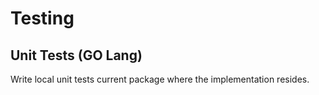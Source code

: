 # Testing

## Unit Tests (GO Lang)
Write local unit tests current package where the implementation resides.